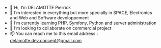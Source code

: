 - 👋 Hi, I’m DELAMOTTE Pierrick
- 👀 I’m interested in everything but more specially in SPACE, Electronics and Web and Software developpement
- 🌱 I’m currently learning PHP, Symfony, Python and server administration
- 💞️ I’m looking to collaborate on commercial project
- 📫 You can reach me to this email address : delamotte.dev.concept@gmail.com

<!---
delamotte-pierrick/delamotte-pierrick is a ✨ special ✨ repository because its `README.md` (this file) appears on your GitHub profile.
You can click the Preview link to take a look at your changes.
--->
